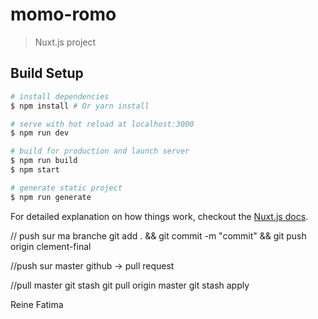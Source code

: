 # momo-romo

> Nuxt.js project

## Build Setup

```bash
# install dependencies
$ npm install # Or yarn install

# serve with hot reload at localhost:3000
$ npm run dev

# build for production and launch server
$ npm run build
$ npm start

# generate static project
$ npm run generate
```

For detailed explanation on how things work, checkout the [Nuxt.js docs](https://github.com/nuxt/nuxt.js).

// push sur ma branche
git add . && git commit -m "commit" && git push origin clement-final

//push sur master
github -> pull request

//pull master
git stash
git pull origin master
git stash apply

Reine Fatima